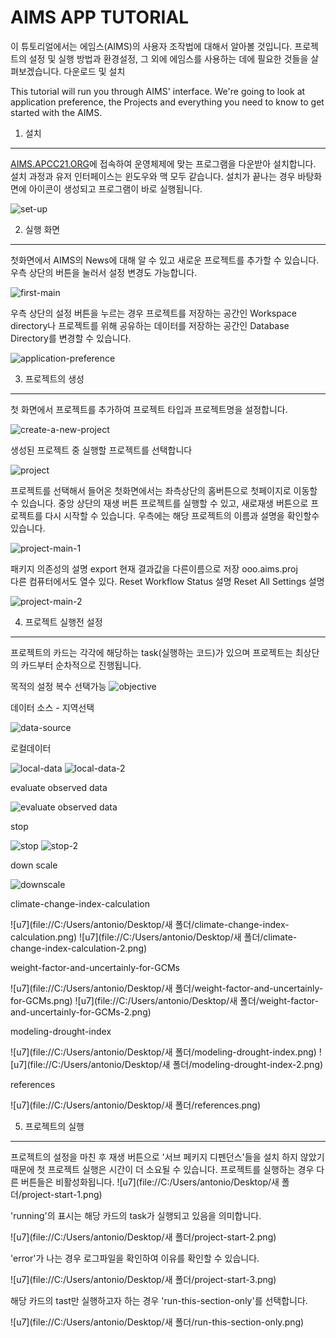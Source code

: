 AIMS APP TUTORIAL
=================
이 튜토리얼에서는 에임스(AIMS)의 사용자 조작법에 대해서 알아볼 것입니다. 프로젝트의 설정 및 실행 방법과 환경설정, 그 외에 에임스를 사용하는 데에 필요한 것들을 살펴보겠습니다.
다운로드 및 설치 

This tutorial will run you through AIMS' interface. We're going to look at application preference, the Projects and everything you need to know to get started with the AIMS.

1. 설치
-----------------------
[AIMS.APCC21.ORG](http://aims.apcc21.org)에 접속하여 운영체제에 맞는 프로그램을 다운받아 설치합니다.
설치 과정과 유저 인터페이스는 윈도우와 맥 모두 같습니다.
설치가 끝나는 경우 바탕화면에 아이콘이 생성되고 프로그램이 바로 실행됩니다.

![set-up](./set-up.png) 

2. 실행 화면
----------------------
 첫화면에서 AIMS의 News에 대해 알 수 있고 새로운 프로젝트를 추가할 수 있습니다. 우측 상단의 버튼을 눌러서 설정 변경도 가능합니다. 

![first-main](./first-main.png)


우측 상단의 설정 버튼을 누르는 경우 프로젝트를 저장하는 공간인 Workspace directory나 프로젝트를 위해 공유하는 데이터를 저장하는 공간인 Database Directory를 변경할 수 있습니다.


![application-preference](./application-preference.png)

3. 프로젝트의 생성
----------------
첫 화면에서 프로젝트를 추가하여 프로젝트 타입과 프로젝트명을 설정합니다. 

![create-a-new-project](./create-a-new-project.png)

생성된 프로젝트 중 실행할 프로젝트를 선택합니다

![project](./project.png)

프로젝트를 선택해서 들어온 첫화면에서는 좌측상단의 홈버튼으로 첫페이지로 이동할 수 있습니다. 중앙 상단의 재생 버튼 프로젝트를 실행할 수 있고, 새로재생 버튼으로 프로젝트를 다시 시작할 수 있습니다. 우측에는 해당 프로젝트의 이름과 설명을 확인할수 있습니다.

![project-main-1](./project-main-1.png)

패키지 의존성의 설명
export 현재 결과값을 다른이름으로 저장 ooo.aims.proj  
다른 컴퓨터에서도 열수 있다.
Reset Workflow Status 설명
Reset All Settings 설명

![project-main-2](https://github.com/antonionote85/AIMS-APP/blob/master/project-main-2.png)

4. 프로젝트 실행전 설정
------------------
프로젝트의 카드는 각각에 해당하는 task(실행하는 코드)가 있으며 프로젝트는 최상단의 카드부터 순차적으로 진행됩니다.

목적의 설정 복수 선택가능
![objective](https://github.com/antonionote85/AIMS-APP/blob/master/objective.png)

데이터 소스 - 지역선택

![data-source](https://github.com/antonionote85/AIMS-APP/blob/master/data-source.png)

로컬데이터

![local-data](https://github.com/antonionote85/AIMS-APP/blob/master/local-data.png)
![local-data-2](https://github.com/antonionote85/AIMS-APP/blob/master/local-data-2.png)

evaluate observed data

![evaluate observed data](https://github.com/antonionote85/AIMS-APP/blob/master/evaluate%20observed%20data.png
)

stop

![stop](https://github.com/antonionote85/AIMS-APP/blob/master/stop.png)
![stop-2](https://github.com/antonionote85/AIMS-APP/blob/master/stop-2.png)

down scale

![downscale](https://github.com/antonionote85/AIMS-APP/blob/master/downscale.png)

climate-change-index-calculation

![u7](file://C:/Users/antonio/Desktop/새 폴더/climate-change-index-calculation.png)
![u7](file://C:/Users/antonio/Desktop/새 폴더/climate-change-index-calculation-2.png)

weight-factor-and-uncertainly-for-GCMs

![u7](file://C:/Users/antonio/Desktop/새 폴더/weight-factor-and-uncertainly-for-GCMs.png)
![u7](file://C:/Users/antonio/Desktop/새 폴더/weight-factor-and-uncertainly-for-GCMs-2.png)

modeling-drought-index

![u7](file://C:/Users/antonio/Desktop/새 폴더/modeling-drought-index.png)
![u7](file://C:/Users/antonio/Desktop/새 폴더/modeling-drought-index-2.png)

references

![u7](file://C:/Users/antonio/Desktop/새 폴더/references.png)

5. 프로젝트의 실행
---------------------

프로젝트의 설정을 마친 후 재생 버튼으로 
'서브 페키지 디펜던스'들을 설치 하지 않았기 때문에 첫 프로젝트 실행은 시간이 더 소요될 수 있습니다.
프로젝트를 실행하는 경우 다른 버튼들은 비활성화됩니다.
![u7](file://C:/Users/antonio/Desktop/새 폴더/project-start-1.png)

'running'의 표시는 해당 카드의 task가 실행되고 있음을 의미합니다.

![u7](file://C:/Users/antonio/Desktop/새 폴더/project-start-2.png)

'error'가 나는 경우 로그파일을 확인하여 이유를 확인할 수 있습니다.

![u7](file://C:/Users/antonio/Desktop/새 폴더/project-start-3.png)

해당 카드의 tast만 실행하고자 하는 경우 'run-this-section-only'를 선택합니다.

![u7](file://C:/Users/antonio/Desktop/새 폴더/run-this-section-only.png)
